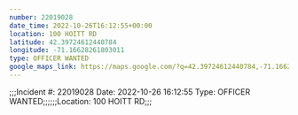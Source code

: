 ```yaml
---
number: 22019028
date_time: 2022-10-26T16:12:55+00:00
location: 100 HOITT RD
latitude: 42.39724612440784
longitude: -71.16628261803011
type: OFFICER WANTED
google_maps_link: https://maps.google.com/?q=42.39724612440784,-71.16628261803011
---
```


;;;Incident #: 22019028   Date: 2022-10-26 16:12:55   Type: OFFICER WANTED;;;;;;Location: 100 HOITT RD;;;
